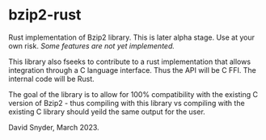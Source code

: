# bzip2-rust
Rust implementation of Bzip2 library. This is later alpha stage. Use at your own risk. *Some features are not yet implemented.*

This library also fseeks to contribute to a rust implementation that allows integration through a C language interface. Thus the API will be C FFI. The internal code will be Rust.

The goal of the library is to allow for 100% compatibility with the existing C version of Bzip2 - thus compiling with this library vs compiling with the existing C library should yeild the same output for the user.

David Snyder, March 2023.
